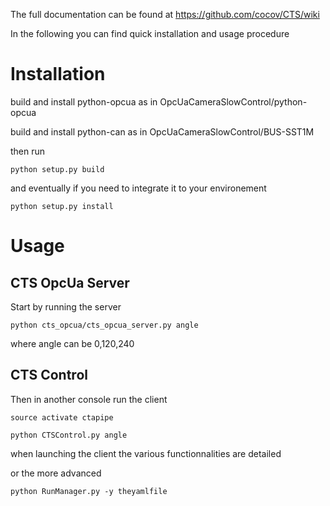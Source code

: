The full documentation can be found at https://github.com/cocov/CTS/wiki

In the following you can find quick installation and usage procedure


# Installation

build and install python-opcua as in OpcUaCameraSlowControl/python-opcua

build and install python-can as in OpcUaCameraSlowControl/BUS-SST1M

then run

```
python setup.py build

```

and eventually if you need to integrate it to your environement

```
python setup.py install

```

# Usage

## CTS OpcUa Server
Start by running the server

```
python cts_opcua/cts_opcua_server.py angle

```

where angle can be 0,120,240

## CTS Control
Then in another console run the client

```
source activate ctapipe
```

```
python CTSControl.py angle

```

when launching the client the various functionnalities are detailed

or the more advanced

```
python RunManager.py -y theyamlfile
```
